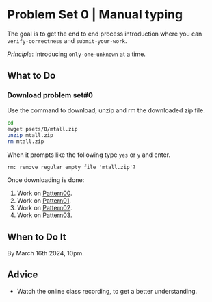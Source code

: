 Problem Set 0 | Manual typing
=============================

The goal is to get the end to end process introduction where you can `verify-correctness` and `submit-your-work`.

*Principle*: Introducing `only-one-unknown` at a time.

What to Do
----------

### Download problem set#0
Use the command to download, unzip and rm the downloaded zip file.
```bash
cd
ewget psets/0/mtall.zip
unzip mtall.zip
rm mtall.zip
```
When it prompts like the following type `yes` or `y` and enter.

    rm: remove regular empty file 'mtall.zip'?

Once downloading is done:
1.  Work on [Pattern00](pattern00/).
2.  Work on [Pattern01](pattern01/).
3.  Work on [Pattern02](pattern02/).
4.  Work on [Pattern03](pattern03/).

When to Do It
-------------

By March 16th 2024, 10pm.

Advice
------
*   Watch the online class recording, to get a better understanding.
